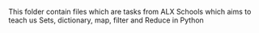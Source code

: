 This folder contain files which are tasks from ALX Schools which aims to teach us Sets, dictionary, map, filter and Reduce in Python
